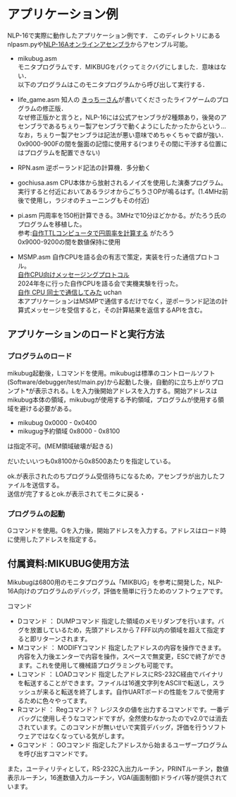 # アプリケーション例
NLP-16で実際に動作したアプリケーション例です．
このディレクトリにあるnlpasm.pyや[NLP-16Aオンラインアセンブラ](https://cherry-takuan.org/nlpasm/)からアセンブル可能。

- mikubug.asm  
モニタプログラムです．MIKBUGをパクってミクバグにしました．意味はない．  
以下のプログラムはこのモニタプログラムから呼び出して実行する．
  
- life_game.asm
知人の [きっちーさん](https://twitter.com/rikeden_net)が書いてくださったライフゲームのプログラムの修正版．  
なぜ修正版かと言うと，NLP-16には公式アセンブラが2種類あり，後発のアセンブラであるちぇりー製アセンブラで動くようにしたかったからという...なお，ちぇりー製アセンブラは記法が悪い意味でめちゃくちゃで癖が強い．  
0x9000-900Fの間を盤面の記憶に使用する(つまりその間に干渉する位置にはプログラムを配置できない)

- RPN.asm
逆ポーランド記法の計算機．多分動く

- gochiusa.asm
CPU本体から放射されるノイズを使用した演奏プログラム。実行すると付近においてあるラジオからごちうさOPが鳴るはず。(1.4MHz前後で使用し，ラジオのチューニングもその付近)

- pi.asm
円周率を150桁計算できる。3MHzで10分ほどかかる。がたろう氏のプログラムを移植した。  
参考:[自作TTLコンピュータで円周率を計算する](http://diode.matrix.jp/SOFT/R8/PAI_1.htm) がたろう  
0x9000-9200の間を数値保持に使用
- MSMP.asm
自作CPUを語る会の有志で策定，実装を行った通信プロトコル。  
[自作CPU向けメッセージングプロトコル](https://scrapbox.io/uchan/%E8%87%AA%E4%BD%9CCPU%E5%90%91%E3%81%91%E3%83%A1%E3%83%83%E3%82%BB%E3%83%BC%E3%82%B8%E3%83%B3%E3%82%B0%E3%83%97%E3%83%AD%E3%83%88%E3%82%B3%E3%83%AB)  
2024年冬に行った自作CPUを語る会で実機実験を行った。  
[自作 CPU 同士で通信してみた](https://uchan.net/ublog.cgi/communicating-between-toy-cpus) uchan  
本アプリケーションはMSMPで通信するだけでなく，逆ポーランド記法の計算式メッセージを受信すると，その計算結果を返信するAPIを含む。

## アプリケーションのロードと実行方法

### プログラムのロード
mikubug起動後，Lコマンドを使用。mikubugは標準のコントロールソフト(Software/debugger/test/main.py)から起動した後，自動的に立ち上がりプロンプト*が表示される。Lを入力後開始アドレスを入力する。開始アドレスはmikubug本体の領域，mikubugが使用する予約領域，プログラムが使用する領域を避ける必要がある。  
- mikubug 0x0000 - 0x0400
- mikugug予約領域 0x8000 - 0x8100


は指定不可。(MEM領域破壊が起きる)

だいたいいつも0x8100から0x8500あたりを指定している。

ok.が表示されたのちプログラム受信待ちになるため，アセンブラが出力したファイルを送信する。  
送信が完了するとok.が表示されてモニタに戻る・

### プログラムの起動
Gコマンドを使用。Gを入力後，開始アドレスを入力する。アドレスはロード時に使用したアドレスを指定する。


## 付属資料:MIKUBUG使用方法

Mikubugは6800用のモニタプログラム「MIKBUG」を参考に開発した，NLP-16A向けのプログラムのデバッグ，評価を簡単に行うためのソフトウェアです。

コマンド
- Dコマンド ： DUMPコマンド
指定した領域のメモリダンプを行います。バグを放置しているため，先頭アドレスから７FFF以内の領域を超えて指定すると即リターンされます。
- Mコマンド ： MODIFYコマンド
指定したアドレスの内容を操作できます。内容を入力後エンターで内容を操作，スペースで無変更，ESCで終了ができます。これを使用して機械語プログラミングも可能です。
- Lコマンド ： LOADコマンド
指定したアドレスにRS-232C経由でバイナリを転送することができます。ファイルは16進文字列をASCIIで転送し，スラッシュが来ると転送を終了します。自作UARTボードの性能をフルで使用するために色々やってます。
- Rコマンド ： Regコマンド？
レジスタの値を出力するコマンドです。一番デバッグに使用しそうなコマンドですが，全然使わなかったのでv2.0では消去されています。このコマンドが無いせいで実質デバッグ，評価を行うソフトウェアではなくなっている気がします。
- Gコマンド ： GOコマンド
指定したアドレスから始まるユーザープログラムを呼び出すコマンドです。

また，ユーティリティとして，RS-232C入出力ルーチン，PRINTルーチン，数値表示ルーチン，16進数値入力ルーチン，VGA(画面制御)ドライバ等が提供されています。
